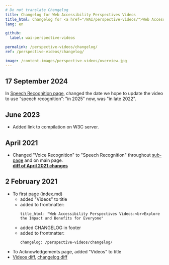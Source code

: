 ```yaml
---
# Do not translate Changelog
title: Changelog for Web Accessibility Perspectives Videos
title_html: Changelog for <a href="/WAI/perspective-videos/">Web Accessibility Perspectives Videos</a>
lang: en

github:
  label: wai-perspective-videos

permalink: /perspective-videos/changelog/
ref: /perspective-videos/changelog/

image: /content-images/perspective-videos/overview.jpg
---
```


## 17 September 2024

In [Speech Recognition page](/perspective-videos/voice/), changed the date we hope to update the video to use “speech recognition”: "in 2025" now, was "in late 2022".

## June 2023

* Added link to compilation on W3C server.

## April 2021

* Changed "Voice Recognition" to "Speech Recognition" throughout [sub-page](https://www.w3.org/WAI/perspective-videos/voice/) and on main page.<br>**[diff of April 2021 changes](https://github.com/w3c/wai-perspective-videos/pull/41/files)**

## 2 February 2021

* To first page (index.md)
  * added "Videos" to title
  * added to frontmatter:
      ```
      title_html: "Web Accessibility Perspectives Videos:<br>Explore the Impact and Benefits for Everyone"
      ```
  * added CHANGELOG in footer
  * added to frontmatter:
      ```
      changelog: /perspective-videos/changelog/
      ```  
* To Acknowledgements page, added "Videos" to title
* [Videos diff](https://github.com/w3c/wai-perspective-videos/pull/39/files), [changelog diff](https://github.com/w3c/wai-perspective-videos/pull/40/files)
